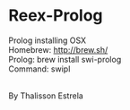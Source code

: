 Reex-Prolog
===========

Prolog installing OSX<br>
	Homebrew: http://brew.sh/<br>
	Prolog: brew install swi-prolog<br>
	Command: swipl <br><br>

By Thalisson Estrela
